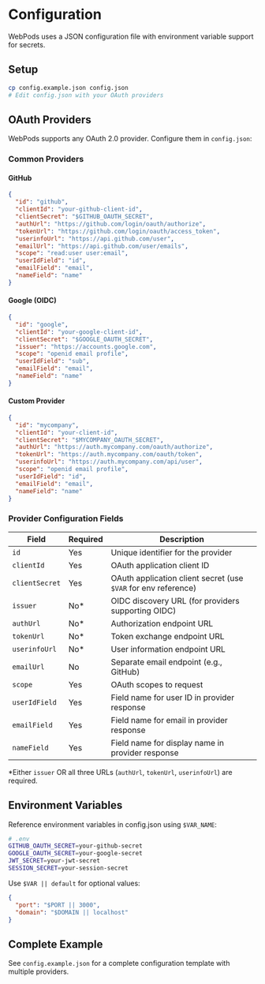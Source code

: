 # Configuration

WebPods uses a JSON configuration file with environment variable support for secrets.

## Setup

```bash
cp config.example.json config.json
# Edit config.json with your OAuth providers
```

## OAuth Providers

WebPods supports any OAuth 2.0 provider. Configure them in `config.json`:

### Common Providers

#### GitHub
```json
{
  "id": "github",
  "clientId": "your-github-client-id",
  "clientSecret": "$GITHUB_OAUTH_SECRET",
  "authUrl": "https://github.com/login/oauth/authorize",
  "tokenUrl": "https://github.com/login/oauth/access_token",
  "userinfoUrl": "https://api.github.com/user",
  "emailUrl": "https://api.github.com/user/emails",
  "scope": "read:user user:email",
  "userIdField": "id",
  "emailField": "email",
  "nameField": "name"
}
```

#### Google (OIDC)
```json
{
  "id": "google",
  "clientId": "your-google-client-id",
  "clientSecret": "$GOOGLE_OAUTH_SECRET",
  "issuer": "https://accounts.google.com",
  "scope": "openid email profile",
  "userIdField": "sub",
  "emailField": "email",
  "nameField": "name"
}
```

#### Custom Provider
```json
{
  "id": "mycompany",
  "clientId": "your-client-id",
  "clientSecret": "$MYCOMPANY_OAUTH_SECRET",
  "authUrl": "https://auth.mycompany.com/oauth/authorize",
  "tokenUrl": "https://auth.mycompany.com/oauth/token",
  "userinfoUrl": "https://auth.mycompany.com/api/user",
  "scope": "openid email profile",
  "userIdField": "id",
  "emailField": "email",
  "nameField": "name"
}
```

### Provider Configuration Fields

| Field | Required | Description |
|-------|----------|-------------|
| `id` | Yes | Unique identifier for the provider |
| `clientId` | Yes | OAuth application client ID |
| `clientSecret` | Yes | OAuth application client secret (use `$VAR` for env reference) |
| `issuer` | No* | OIDC discovery URL (for providers supporting OIDC) |
| `authUrl` | No* | Authorization endpoint URL |
| `tokenUrl` | No* | Token exchange endpoint URL |
| `userinfoUrl` | No* | User information endpoint URL |
| `emailUrl` | No | Separate email endpoint (e.g., GitHub) |
| `scope` | Yes | OAuth scopes to request |
| `userIdField` | Yes | Field name for user ID in provider response |
| `emailField` | Yes | Field name for email in provider response |
| `nameField` | Yes | Field name for display name in provider response |

*Either `issuer` OR all three URLs (`authUrl`, `tokenUrl`, `userinfoUrl`) are required.

## Environment Variables

Reference environment variables in config.json using `$VAR_NAME`:

```bash
# .env
GITHUB_OAUTH_SECRET=your-github-secret
GOOGLE_OAUTH_SECRET=your-google-secret
JWT_SECRET=your-jwt-secret
SESSION_SECRET=your-session-secret
```

Use `$VAR || default` for optional values:

```json
{
  "port": "$PORT || 3000",
  "domain": "$DOMAIN || localhost"
}
```

## Complete Example

See `config.example.json` for a complete configuration template with multiple providers.